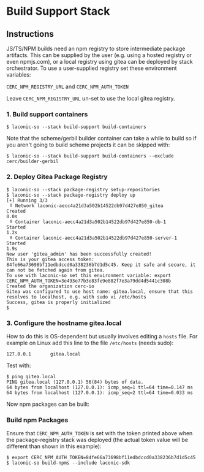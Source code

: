 # Build Support Stack

## Instructions

JS/TS/NPM builds need an npm registry to store intermediate package artifacts.
This can be supplied by the user (e.g. using a hosted registry or even npmjs.com), or a local registry using gitea can be deployed by stack orchestrator.
To use a user-supplied registry set these environment variables:

`CERC_NPM_REGISTRY_URL` and 
`CERC_NPM_AUTH_TOKEN`

Leave `CERC_NPM_REGISTRY_URL` un-set to use the local gitea registry.

### 1. Build support containers
```
$ laconic-so --stack build-support build-containers
```
Note that the scheme/gerbil builder container can take a while to build so if you aren't going to build scheme projects it can be skipped with:
```
$ laconic-so --stack build-support build-containers --exclude cerc/builder-gerbil
```
### 2. Deploy Gitea Package Registry

```
$ laconic-so --stack package-registry setup-repositories
$ laconic-so --stack package-registry deploy up
[+] Running 3/3
 ⠿ Network laconic-aecc4a21d3a502b14522db97d427e850_gitea       Created                                                                                    0.0s
 ⠿ Container laconic-aecc4a21d3a502b14522db97d427e850-db-1      Started                                                                                    1.2s
 ⠿ Container laconic-aecc4a21d3a502b14522db97d427e850-server-1  Started                                                                                    1.9s
New user 'gitea_admin' has been successfully created!
This is your gitea access token: 84fe66a73698bf11edbdccd0a338236b7d1d5c45. Keep it safe and secure, it can not be fetched again from gitea.
To use with laconic-so set this environment variable: export CERC_NPM_AUTH_TOKEN=3e493e77b3e83fe9e882f7e3a79dd4d5441c308b
Created the organization cerc-io
Gitea was configured to use host name: gitea.local, ensure that this resolves to localhost, e.g. with sudo vi /etc/hosts
Success, gitea is properly initialized
$
```
### 3. Configure the hostname gitea.local
How to do this is OS-dependent but usually involves editing a `hosts` file. For example on Linux add this line to the file `/etc/hosts` (needs sudo):
```
127.0.0.1       gitea.local
```
Test with:
```
$ ping gitea.local
PING gitea.local (127.0.0.1) 56(84) bytes of data.
64 bytes from localhost (127.0.0.1): icmp_seq=1 ttl=64 time=0.147 ms
64 bytes from localhost (127.0.0.1): icmp_seq=2 ttl=64 time=0.033 ms
```

Now npm packages can be built:
### Build npm Packages
Ensure that `CERC_NPM_AUTH_TOKEN` is set with the token printed above when the package-registry stack was deployed (the actual token value will be different than shown in this example):
```
$ export CERC_NPM_AUTH_TOKEN=84fe66a73698bf11edbdccd0a338236b7d1d5c45
$ laconic-so build-npms --include laconic-sdk
```
